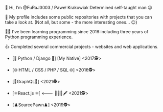 👋 Hi, I’m @FuRaJ3003 / Paweł Krakowiak
Determined self-taught man 😉

👀 My profile includes some public repositories with projects that you can take a look at.
(Not all, but some - the more interesting ones... 😉)

👨‍💻 I've been learning programming since 2016 including three years
of Python programming experience.

👍 Completed several commercial projects - websites and web applications.

- [🐍 Python / Django 🐍] [My Native] <2017🕵️>
- [🌐 HTML / CSS / PHP / SQL 🌐] <2016🕵️>

- [🌸GraphQL🌸] <2021🕵️>
- [⚛️React.js ⚛️] <--- 👨‍🎓📖🖋️ <2021🕵️>

- [♟️SourcePawn♟️] <2019🕵️>



<!---
FuRaJ3003/FuRaJ3003 is a ✨ special ✨ repository because its `README.md` (this file) appears on your GitHub profile.
You can click the Preview link to take a look at your changes.
--->
